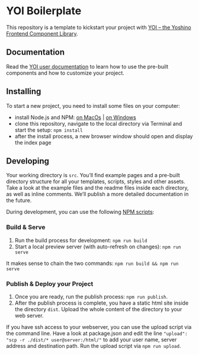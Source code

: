 # YOI Boilerplate

This repository is a template to kickstart your project with [YOI – the Yoshino Frontend Component Library](https://github.com/yoshino-digital/yoi).

## Documentation

Read the [YOI user documentation](https://yoshino-digital.github.io/yoi/) to learn how to use the pre-built components and how to customize your project.

## Installing

To start a new project, you need to install some files on your computer:

- install Node.js and NPM: [on MacOs](https://treehouse.github.io/installation-guides/mac/node-mac.html) | [on Windows](https://treehouse.github.io/installation-guides/windows/node-windows.html)
- clone this repository, navigate to the local directory via Terminal and start the setup: `npm install`
- after the install process, a new browser window should open and display the index page

## Developing

Your working directory is `src`. You’ll find example pages and a pre-built directory structure for all your templates, scripts, styles and other assets. Take a look at the example files and the readme files inside each directory, as well as inline comments. We’ll publish a more detailed documentation in the future.

During development, you can use the following [NPM scripts](https://docs.npmjs.com/misc/scripts):

### Build & Serve

1. Run the build process for development: `npm run build`
2. Start a local preview server (with auto-refresh on changes): `npm run serve`

It makes sense to chain the two commands: `npm run build && npm run serve`

### Publish & Deploy your Project

1. Once you are ready, run the publish process: `npm run publish`.
2. After the publish process is complete, you have a static html site inside the directory `dist`. Upload the whole content of the directory to your web server.

If you have ssh access to your webserver, you can use the upload script via the command line. Have a look at package.json and edit the line `"upload": "scp -r ./dist/* user@server:/html/"` to add your user name, server address and destination path. Run the upload script via `npm run upload`.